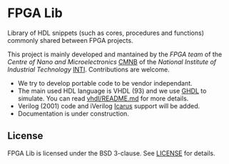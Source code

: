 # FPGA Lib

Library of HDL snippets (such as cores, procedures and functions) commonly shared between FPGA
projects.

This project is mainly developed and mantained by the *FPGA team* of the
*Centre of Nano and Microelectronics* [CMNB](http://www.inti.gob.ar/microynanoelectronica/)
of the *National Institute of Industrial Technology* [INTI](http://www.inti.gob.ar/).
Contributions are welcome.

* We try to develop portable code to be vendor independant.
* The main used HDL language is VHDL (93) and we use [GHDL](http://ghdl.free.fr/) to simulate.
  You can read [vhdl/README.md](vhdl/README.md) for more details.
* Verilog (2001) code and iVerilog [Icarus](http://iverilog.icarus.com/) support will be added.
* Documentation is under construction.

## License

FPGA Lib is licensed under the BSD 3-clause. See [LICENSE](LICENSE) for details.
